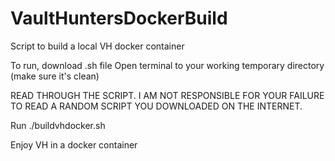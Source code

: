 # VaultHuntersDockerBuild
Script to build a local VH docker container

To run, download .sh file
Open terminal to your working temporary directory (make sure it's clean)

READ THROUGH THE SCRIPT. I AM NOT RESPONSIBLE FOR YOUR FAILURE TO READ A RANDOM SCRIPT YOU DOWNLOADED ON THE INTERNET.

Run
./buildvhdocker.sh

Enjoy VH in a docker container
